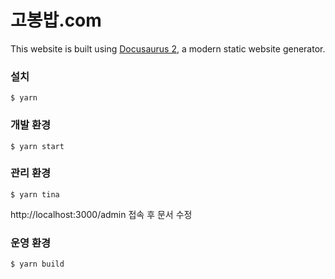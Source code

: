 # 고봉밥.com
This website is built using [Docusaurus 2](https://docusaurus.io/), a modern static website generator.

### 설치
```
$ yarn
```

### 개발 환경
```
$ yarn start
```

### 관리 환경
```
$ yarn tina
```
http://localhost:3000/admin 접속 후 문서 수정

### 운영 환경
```
$ yarn build
```